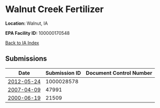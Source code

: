 # Walnut Creek Fertilizer

**Location:** Walnut, IA

**EPA Facility ID:** 100000170548

[Back to IA Index](../../index.md)

## Submissions

| Date | Submission ID | Document Control Number |
|------|--------------|-------------------------|
| [2012-05-24](submissions/1000028578.md) | 1000028578 |  |
| [2007-04-09](submissions/47991.md) | 47991 |  |
| [2000-06-19](submissions/21509.md) | 21509 |  |
